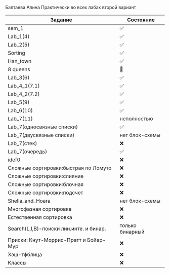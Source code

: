 Балтаева Алина 
Практически во всех лабах второй вариант 

| Задание | Состояние |
| ------------- | ------------- |
|sem_1| :white_check_mark:|
| Lab_1(4) | :white_check_mark:|
| Lab_2(5) | :white_check_mark: |
| Sorting |:white_check_mark: |
| Han_town |:white_check_mark: |
|  8 queens|:black_square_button:  |
| Lab_3(6) |:white_check_mark:  |
| Lab_4_1(7.1) |:white_check_mark:|
| Lab_4_2(7.2) |:white_check_mark:  |
| Lab_5(9) | :white_check_mark:|
| Lab_6(10) |:white_check_mark: |
| Lab_7(11) |неполностью  |
| Lab_7(односвязные списки) | :white_check_mark:|
| Lab_7(двусвязные списки) |нет блок-схемы  |
| Lab_7(стек) |:x:  |
| Lab_7(очередь) |:white_check_mark:  |
| idef0|:x:  |
| Сложные сортировки:быстрая по Ломуто |:x:  |
| Сложные сортировки:слияние|:x:  |
| Сложные сортировки:блочная|:x:  |
| Сложные сортировки:подсчет|:x:  |
| Shella_and_Hoara|нет блок-схемы  |
| Многофазная сортировка|:x:  |
| Естественная сортировка|:x:  |
|Search(L,I,B)-поиски лин.инте. и бинар.|только бинарный  |
| Приски: Кнут-Моррис-Пратт и Бойер-Мур|:x:  |
| Хэш-тфблица|:x:  |
| Классы|:x:  |


